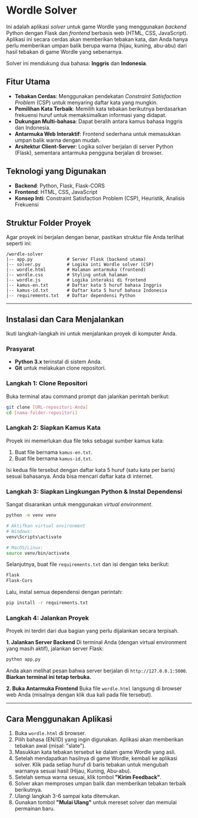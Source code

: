 # Wordle Solver

Ini adalah aplikasi *solver* untuk game Wordle yang menggunakan *backend* Python dengan Flask dan *frontend* berbasis web (HTML, CSS, JavaScript). Aplikasi ini secara cerdas akan memberikan tebakan kata, dan Anda hanya perlu memberikan umpan balik berupa warna (hijau, kuning, abu-abu) dari hasil tebakan di game Wordle yang sebenarnya.

Solver ini mendukung dua bahasa: **Inggris** dan **Indonesia**.

##  Fitur Utama

  * **Tebakan Cerdas**: Menggunakan pendekatan *Constraint Satisfaction Problem* (CSP) untuk menyaring daftar kata yang mungkin.
  * **Pemilihan Kata Terbaik**: Memilih kata tebakan berikutnya berdasarkan frekuensi huruf untuk memaksimalkan informasi yang didapat.
  * **Dukungan Multi-bahasa**: Dapat beralih antara kamus bahasa Inggris dan Indonesia.
  * **Antarmuka Web Interaktif**: Frontend sederhana untuk memasukkan umpan balik warna dengan mudah.
  * **Arsitektur Client-Server**: Logika solver berjalan di server Python (Flask), sementara antarmuka pengguna berjalan di browser.

## Teknologi yang Digunakan

  * **Backend**: Python, Flask, Flask-CORS
  * **Frontend**: HTML, CSS, JavaScript
  * **Konsep Inti**: Constraint Satisfaction Problem (CSP), Heuristik, Analisis Frekuensi

## Struktur Folder Proyek

Agar proyek ini berjalan dengan benar, pastikan struktur file Anda terlihat seperti ini:

```
/wordle-solver
|-- app.py             # Server Flask (backend utama)
|-- solver.py          # Logika inti Wordle solver (CSP)
|-- wordle.html        # Halaman antarmuka (frontend)
|-- wordle.css         # Styling untuk halaman
|-- wordle.js          # Logika interaksi di frontend
|-- kamus-en.txt       # Daftar kata 5 huruf bahasa Inggris
|-- kamus-id.txt       # Daftar kata 5 huruf bahasa Indonesia
|-- requirements.txt   # Daftar dependensi Python
```

-----

## Instalasi dan Cara Menjalankan

Ikuti langkah-langkah ini untuk menjalankan proyek di komputer Anda.

### **Prasyarat**

  * **Python 3.x** terinstal di sistem Anda.
  * **Git** untuk melakukan clone repositori.

### **Langkah 1: Clone Repositori**

Buka terminal atau command prompt dan jalankan perintah berikut:

```sh
git clone [URL-repositori-Anda]
cd [nama-folder-repositori]
```

### **Langkah 2: Siapkan Kamus Kata**

Proyek ini memerlukan dua file teks sebagai sumber kamus kata:

1.  Buat file bernama `kamus-en.txt`.
2.  Buat file bernama `kamus-id.txt`.

Isi kedua file tersebut dengan daftar kata 5 huruf (satu kata per baris) sesuai bahasanya. Anda bisa mencari daftar kata di internet.

### **Langkah 3: Siapkan Lingkungan Python & Instal Dependensi**

Sangat disarankan untuk menggunakan *virtual environment*.

```sh
python -m venv venv

# Aktifkan virtual environment
# Windows:
venv\Scripts\activate

# MacOS/Linux:
source venv/bin/activate
```

Selanjutnya, buat file `requirements.txt` dan isi dengan teks berikut:

```txt
Flask
Flask-Cors
```

Lalu, instal semua dependensi dengan perintah:

```sh
pip install -r requirements.txt
```

### **Langkah 4: Jalankan Proyek**

Proyek ini terdiri dari dua bagian yang perlu dijalankan secara terpisah.

**1. Jalankan Server Backend**
Di terminal Anda (dengan virtual environment yang masih aktif), jalankan server Flask:

```sh
python app.py
```

Anda akan melihat pesan bahwa server berjalan di `http://127.0.0.1:5000`. **Biarkan terminal ini tetap terbuka.**

**2. Buka Antarmuka Frontend**
Buka file `wordle.html` langsung di browser web Anda (misalnya dengan klik dua kali pada file tersebut).

-----

## Cara Menggunakan Aplikasi

1.  Buka `wordle.html` di browser.
2.  Pilih bahasa (EN/ID) yang ingin digunakan. Aplikasi akan memberikan tebakan awal (misal: "slate").
3.  Masukkan kata tebakan tersebut ke dalam game Wordle yang asli.
4.  Setelah mendapatkan hasilnya di game Wordle, kembali ke aplikasi solver. Klik pada setiap huruf di baris tebakan untuk mengubah warnanya sesuai hasil (Hijau, Kuning, Abu-abu).
5.  Setelah semua warna sesuai, klik tombol **"Kirim Feedback"**.
6.  Solver akan memproses umpan balik dan memberikan tebakan terbaik berikutnya.
7.  Ulangi langkah 3-6 sampai kata ditemukan.
8.  Gunakan tombol **"Mulai Ulang"** untuk mereset solver dan memulai permainan baru.
